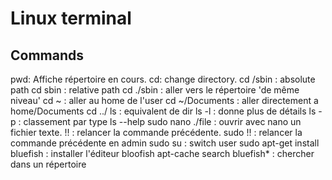 # Linux terminal

## Commands

pwd: Affiche répertoire en cours.
cd: change directory.
  cd /sbin : absolute path
  cd sbin : relative path
  cd ./sbin : aller vers le répertoire 'de même niveau'
  cd ~ : aller au home de l'user
  cd ~/Documents : aller directement a home/Documents
  cd ../
ls : equivalent de dir
  ls -l : donne plus de détails
  ls -p : classement par type
  ls --help
sudo nano ./file : ouvrir avec nano un fichier texte.
!! : relancer la commande précédente.
sudo !! : relancer la commande précédente en admin
sudo su : switch user
sudo apt-get install bluefish : installer l'éditeur bloofish
apt-cache search bluefish* : chercher dans un répertoire

